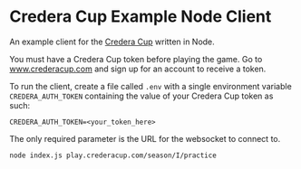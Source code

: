 # Credera Cup Example Node Client

An example client for the [Credera Cup](http://www.crederacup.com) written in Node.

You must have a Credera Cup token before playing the game. Go to www.crederacup.com and sign up
for an account to receive a token.
    
To run the client, create a file called `.env` with a single environment variable `CREDERA_AUTH_TOKEN`
containing the value of your Credera Cup token as such:

`
CREDERA_AUTH_TOKEN=<your_token_here>
`

The only required parameter is the URL for the websocket to connect to.

    node index.js play.crederacup.com/season/I/practice

